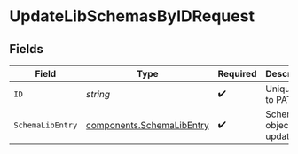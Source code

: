 # UpdateLibSchemasByIDRequest


## Fields

| Field                                                                  | Type                                                                   | Required                                                               | Description                                                            |
| ---------------------------------------------------------------------- | ---------------------------------------------------------------------- | ---------------------------------------------------------------------- | ---------------------------------------------------------------------- |
| `ID`                                                                   | *string*                                                               | :heavy_check_mark:                                                     | Unique ID to PATCH                                                     |
| `SchemaLibEntry`                                                       | [components.SchemaLibEntry](../../models/components/schemalibentry.md) | :heavy_check_mark:                                                     | Schema object to be updated                                            |